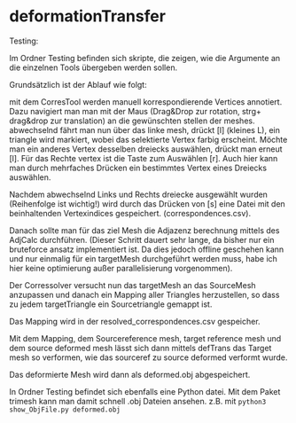 # deformationTransfer

Testing:

Im Ordner Testing befinden sich skripte, die zeigen, wie die Argumente an die einzelnen Tools übergeben werden sollen. 


Grundsätzlich ist der Ablauf wie folgt:

mit dem CorresTool werden manuell korrespondierende Vertices annotiert. 
Dazu navigiert man man mit der Maus (Drag&Drop zur rotation, strg+ drag&drop zur translation) an die gewünschten stellen der meshes. 
abwechselnd fährt man nun über das linke mesh, drückt [l]  (kleines L), ein triangle wird markiert, wobei das selektierte Vertex farbig erscheint. 
Möchte man ein anderes Vertex desselben dreiecks auswählen, drückt man erneut [l]. Für das Rechte vertex ist die Taste zum Auswählen [r]. 
Auch hier kann man durch mehrfaches Drücken ein bestimmtes Vertex eines Dreiecks auswählen. 

Nachdem abwechselnd Links und Rechts dreiecke ausgewählt wurden (Reihenfolge ist wichtig!) wird durch das Drücken von [s] eine Datei mit den beinhaltenden Vertexindices gespeichert.
(correspondences.csv).


Danach sollte man für das ziel Mesh die Adjazenz berechnung mittels des AdjCalc durchführen. 
(Dieser Schritt dauert sehr lange, da bisher nur ein bruteforce ansatz implementiert ist. Da dies jedoch offline geschehen kann und nur einmalig für ein targetMesh durchgeführt werden muss, habe ich hier keine optimierung außer parallelisierung vorgenommen).


Der Corressolver versucht nun das targetMesh an das SourceMesh anzupassen und danach ein Mapping aller Triangles herzustellen, 
so dass zu jedem targetTriangle ein Sourcetriangle gemappt ist.

Das Mapping wird in der resolved_correspondences.csv gespeicher. 

Mit dem Mapping, dem Sourcereference mesh, target reference mesh und dem source deformed mesh lässt sich dann mittels defTrans das Target mesh so verformen, wie das sourceref zu source deformed verformt wurde.

Das deformierte Mesh wird dann als deformed.obj abgespeichert. 


In Ordner Testing befindet sich ebenfalls eine Python datei. 
Mit dem Paket trimesh kann man damit schnell .obj Dateien ansehen. 
z.B. mit `python3 show_ObjFile.py deformed.obj`

